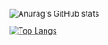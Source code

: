 ![Anurag's GitHub stats](https://github-readme-stats.vercel.app/api?username=Sples1&show_icons=true&theme=midnight-purple)

[![Top Langs](https://github-readme-stats.vercel.app/api/top-langs/?username=Sples1&layout=compact)](https://github.com/Sples1/Entity)
